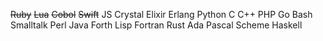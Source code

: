 ~~Ruby~~
~~Lua~~
~~Cobol~~
~~Swift~~
JS
Crystal
Elixir
Erlang
Python
C
C++
PHP
Go
Bash
Smalltalk
Perl
Java
Forth
Lisp
Fortran
Rust
Ada
Pascal
Scheme
Haskell
